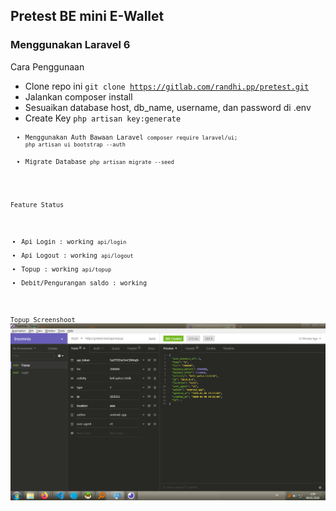 ## Pretest BE mini E-Wallet
### Menggunakan Laravel 6

Cara Penggunaan
- Clone repo ini <code>git clone https://gitlab.com/randhi.pp/pretest.git</code>
- Jalankan composer install
- Sesuaikan database host, db_name, username, dan password di .env
- Create Key <code>php artisan key:generate<code>
- Menggunakan Auth Bawaan Laravel <code>composer require laravel/ui; php artisan ui bootstrap --auth</code>
- Migrate Database <code>php artisan migrate --seed</code>

Feature Status 
- Api Login : working <code>api/login</code>
- Api Logout : working <code>api/logout</code>
- Topup : working <code>api/topup</code>
- Debit/Pengurangan saldo : working


Topup Screenshoot
![](screenshot/topup.png)

